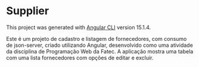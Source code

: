 # Supplier

This project was generated with [Angular CLI](https://github.com/angular/angular-cli) version 15.1.4.

Este é um projeto de cadastro e listagem de fornecedores, com consumo de json-server, criado utilizando Angular, desenvolvido como uma atividade da disciplina de Programação Web da Fatec. A aplicação mostra uma tabela com uma lista fornecedores com opções de editar e excluir.

